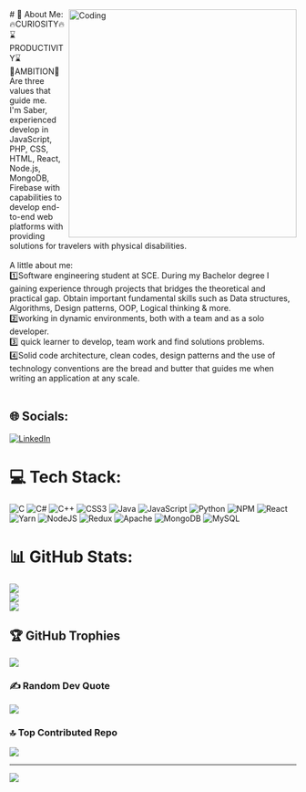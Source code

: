 <img align="right" alt="Coding" width="400" src="https://res.cloudinary.com/practicaldev/image/fetch/s--xvXYLuU1--/c_imagga_scale,f_auto,fl_progressive,h_420,q_auto,w_1000/https://dev-to-uploads.s3.amazonaws.com/uploads/articles/dn59886s9f3se1k7stm5.jpg">
# 💫 About Me:<br>
🔥CURIOSITY🔥<br>⌛️PRODUCTIVITY⌛️<br>🚀AMBITION🚀<br>Are three values that guide me. <br>I'm Saber, experienced develop in JavaScript, PHP, CSS, HTML, React, Node.js, MongoDB, Firebase with capabilities to develop end-to-end web platforms with providing solutions for travelers with physical disabilities.<br><br>A little about me:<br>1️⃣Software engineering student at SCE. During my Bachelor degree I gaining experience through projects that bridges the theoretical and practical gap. Obtain important fundamental skills such as Data structures, Algorithms, Design patterns, OOP, Logical thinking & more.<br>2️⃣working in dynamic environments, both with a team and as a solo developer. <br>3️⃣ quick learner to develop, team work and find solutions problems.<br>4️⃣Solid code architecture, clean codes, design patterns and the use of technology conventions are the bread and butter that guides me when writing an application at any scale.<br><br>


## 🌐 Socials:
[![LinkedIn](https://img.shields.io/badge/LinkedIn-%230077B5.svg?logo=linkedin&logoColor=white)](https://linkedin.com/in/www.linkedin.com/in/saber-elsayed) 

# 💻 Tech Stack:
![C](https://img.shields.io/badge/c-%2300599C.svg?style=for-the-badge&logo=c&logoColor=white) ![C#](https://img.shields.io/badge/c%23-%23239120.svg?style=for-the-badge&logo=c-sharp&logoColor=white) ![C++](https://img.shields.io/badge/c++-%2300599C.svg?style=for-the-badge&logo=c%2B%2B&logoColor=white) ![CSS3](https://img.shields.io/badge/css3-%231572B6.svg?style=for-the-badge&logo=css3&logoColor=white) ![Java](https://img.shields.io/badge/java-%23ED8B00.svg?style=for-the-badge&logo=java&logoColor=white) ![JavaScript](https://img.shields.io/badge/javascript-%23323330.svg?style=for-the-badge&logo=javascript&logoColor=%23F7DF1E) ![Python](https://img.shields.io/badge/python-3670A0?style=for-the-badge&logo=python&logoColor=ffdd54) ![NPM](https://img.shields.io/badge/NPM-%23000000.svg?style=for-the-badge&logo=npm&logoColor=white) ![React](https://img.shields.io/badge/react-%2320232a.svg?style=for-the-badge&logo=react&logoColor=%2361DAFB) ![Yarn](https://img.shields.io/badge/yarn-%232C8EBB.svg?style=for-the-badge&logo=yarn&logoColor=white) ![NodeJS](https://img.shields.io/badge/node.js-6DA55F?style=for-the-badge&logo=node.js&logoColor=white) ![Redux](https://img.shields.io/badge/redux-%23593d88.svg?style=for-the-badge&logo=redux&logoColor=white) ![Apache](https://img.shields.io/badge/apache-%23D42029.svg?style=for-the-badge&logo=apache&logoColor=white) ![MongoDB](https://img.shields.io/badge/MongoDB-%234ea94b.svg?style=for-the-badge&logo=mongodb&logoColor=white) ![MySQL](https://img.shields.io/badge/mysql-%2300f.svg?style=for-the-badge&logo=mysql&logoColor=white)
# 📊 GitHub Stats:
![](https://github-readme-stats.vercel.app/api?username=Saber-Elsayed&theme=dark&hide_border=false&include_all_commits=false&count_private=false)<br/>
![](https://github-readme-streak-stats.herokuapp.com/?user=Saber-Elsayed&theme=dark&hide_border=false)<br/>
![](https://github-readme-stats.vercel.app/api/top-langs/?username=Saber-Elsayed&theme=dark&hide_border=false&include_all_commits=false&count_private=false&layout=compact)

## 🏆 GitHub Trophies
![](https://github-profile-trophy.vercel.app/?username=Saber-Elsayed&theme=radical&no-frame=false&no-bg=true&margin-w=4)

### ✍️ Random Dev Quote
![](https://quotes-github-readme.vercel.app/api?type=horizontal&theme=radical)

### 🔝 Top Contributed Repo
![](https://github-contributor-stats.vercel.app/api?username=Saber-Elsayed&limit=5&theme=dark&combine_all_yearly_contributions=true)

---
[![](https://visitcount.itsvg.in/api?id=Saber-Elsayed&icon=0&color=0)](https://visitcount.itsvg.in)

<!-- Proudly created with GPRM ( https://gprm.itsvg.in ) -->
